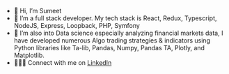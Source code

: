 - 👋 Hi, I’m Sumeet
- 👀 I’m a full stack developer. My tech stack is React, Redux, Typescript, NodeJS, Express, Loopback, PHP, Symfony
- 🌱 I’m also into Data science especially analyzing financial markets data, I have developed numerous Algo trading strategies & indicators using Python libraries like Ta-lib, Pandas, Numpy, Pandas TA, Plotly, and Matplotlib.
- 🧑🏻‍💻 Connect with me on [LinkedIn](https://www.linkedin.com/in/sumeet-badiger-a668a390/)
